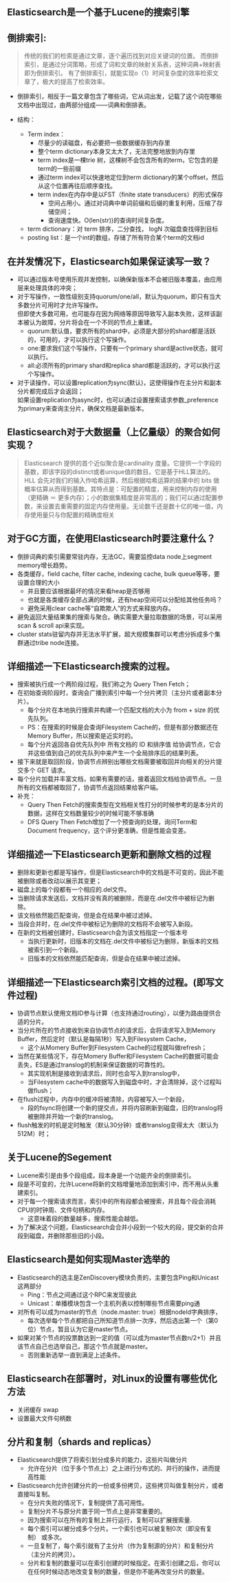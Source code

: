 ##  Elasticsearch是一个基于Lucene的搜索引擎

## 倒排索引:
> 传统的我们的检索是通过文章，逐个遍历找到对应关键词的位置。
    而倒排索引，是通过分词策略，形成了词和文章的映射关系表，这种词典+映射表即为倒排索引。
    有了倒排索引，就能实现o（1）时间复杂度的效率检索文章了，极大的提高了检索效率。  
- 倒排索引，相反于一篇文章包含了哪些词，它从词出发，记载了这个词在哪些文档中出现过，由两部分组成——词典和倒排表。

- 结构：
    - Term index：
        - 尽量少的读磁盘，有必要把一些数据缓存到内存里
        - 整个term dictionary本身又太大了，无法完整地放到内存里
        - term index是一棵trie 树，这棵树不会包含所有的term，它包含的是term的一些前缀
        - 通过term index可以快速地定位到term dictionary的某个offset，然后从这个位置再往后顺序查找。
        - term index在内存中是以FST（finite state transducers）的形式保存
            - 空间占用小。通过对词典中单词前缀和后缀的重复利用，压缩了存储空间；
            - 查询速度快。O(len(str))的查询时间复杂度。
    - term dictionary：对 term 排序，二分查找， logN 次磁盘查找得到目标
    - posting list：是一个int的数组，存储了所有符合某个term的文档id
 

## 在并发情况下，Elasticsearch如果保证读写一致？    
- 可以通过版本号使用乐观并发控制，以确保新版本不会被旧版本覆盖，由应用层来处理具体的冲突；  
- 对于写操作，一致性级别支持quorum/one/all，默认为quorum，即只有当大多数分片可用时才允许写操作。       
    但即使大多数可用，也可能存在因为网络等原因导致写入副本失败，这样该副本被认为故障，分片将会在一个不同的节点上重建。    
    - quorum:默认值，要求所有的shard中，必须是大部分的shard都是活跃的，可用的，才可以执行这个写操作。      
    - one:要求我们这个写操作，只要有一个primary shard是active状态，就可以执行。 
    - all:必须所有的primary shard和replica shard都是活跃的，才可以执行这个写操作。     
- 对于读操作，可以设置replication为sync(默认)，这使得操作在主分片和副本分片都完成后才会返回；   
    如果设置replication为async时，也可以通过设置搜索请求参数_preference为primary来查询主分片，确保文档是最新版本。    


## Elasticsearch对于大数据量（上亿量级）的聚合如何实现？
> Elasticsearch 提供的首个近似聚合是cardinality 度量。它提供一个字段的基数，即该字段的distinct或者unique值的数目。它是基于HLL算法的。HLL 会先对我们的输入作哈希运算，然后根据哈希运算的结果中的 bits 做概率估算从而得到基数。其特点是：可配置的精度，用来控制内存的使用（更精确 ＝ 更多内存）；小的数据集精度是非常高的；我们可以通过配置参数，来设置去重需要的固定内存使用量。无论数千还是数十亿的唯一值，内存使用量只与你配置的精确度相关


## 对于GC方面，在使用Elasticsearch时要注意什么？
- 倒排词典的索引需要常驻内存，无法GC，需要监控data node上segment memory增长趋势。
- 各类缓存，field cache, filter cache, indexing cache, bulk queue等等，要设置合理的大小
    - 并且要应该根据最坏的情况来看heap是否够用
    - 也就是各类缓存全部占满的时候，还有heap空间可以分配给其他任务吗？
    - 避免采用clear cache等“自欺欺人”的方式来释放内存。
- 避免返回大量结果集的搜索与聚合。确实需要大量拉取数据的场景，可以采用scan & scroll api来实现。
- cluster stats驻留内存并无法水平扩展，超大规模集群可以考虑分拆成多个集群通过tribe node连接。


## 详细描述一下Elasticsearch搜索的过程。
- 搜索被执行成一个两阶段过程，我们称之为 Query Then Fetch；
- 在初始查询阶段时，查询会广播到索引中每一个分片拷贝（主分片或者副本分片）。 
    - 每个分片在本地执行搜索并构建一个匹配文档的大小为 from + size 的优先队列。
    - PS：在搜索的时候是会查询Filesystem Cache的，但是有部分数据还在Memory Buffer，所以搜索是近实时的。
    - 每个分片返回各自优先队列中 所有文档的 ID 和排序值 给协调节点，它合并这些值到自己的优先队列中来产生一个全局排序后的结果列表。
- 接下来就是取回阶段，协调节点辨别出哪些文档需要被取回并向相关的分片提交多个 GET 请求。
- 每个分片加载并丰富文档，如果有需要的话，接着返回文档给协调节点。一旦所有的文档都被取回了，协调节点返回结果给客户端。
- 补充：
    - Query Then Fetch的搜索类型在文档相关性打分的时候参考的是本分片的数据，这样在文档数量较少的时候可能不够准确
    - DFS Query Then Fetch增加了一个预查询的处理，询问Term和Document frequency，这个评分更准确，但是性能会变差。

## 详细描述一下Elasticsearch更新和删除文档的过程
- 删除和更新也都是写操作，但是Elasticsearch中的文档是不可变的，因此不能被删除或者改动以展示其变更；
- 磁盘上的每个段都有一个相应的.del文件。
 - 当删除请求发送后，文档并没有真的被删除，而是在.del文件中被标记为删除。
 - 该文档依然能匹配查询，但是会在结果中被过滤掉。
 - 当段合并时，在.del文件中被标记为删除的文档将不会被写入新段。
- 在新的文档被创建时，Elasticsearch会为该文档指定一个版本号
    - 当执行更新时，旧版本的文档在.del文件中被标记为删除，新版本的文档被索引到一个新段。
    - 旧版本的文档依然能匹配查询，但是会在结果中被过滤掉。

## 详细描述一下Elasticsearch索引文档的过程。(即写文件过程)
- 协调节点默认使用文档ID参与计算（也支持通过routing），以便为路由提供合适的分片。
- 当分片所在的节点接收到来自协调节点的请求后，会将请求写入到Memory Buffer，然后定时（默认是每隔1秒）写入到Filesystem Cache，
    - 这个从Momery Buffer到Filesystem Cache的过程就叫做refresh；
- 当然在某些情况下，存在Momery Buffer和Filesystem Cache的数据可能会丢失，ES是通过translog的机制来保证数据的可靠性的。
    - 其实现机制是接收到请求后，同时也会写入到translog中，
    - 当Filesystem cache中的数据写入到磁盘中时，才会清除掉，这个过程叫做flush；
- 在flush过程中，内存中的缓冲将被清除，内容被写入一个新段，
    - 段的fsync将创建一个新的提交点，并将内容刷新到磁盘，旧的translog将被删除并开始一个新的translog。
- flush触发的时机是定时触发（默认30分钟）或者translog变得太大（默认为512M）时；


## 关于Lucene的Segement
- Lucene索引是由多个段组成，段本身是一个功能齐全的倒排索引。
- 段是不可变的，允许Lucene将新的文档增量地添加到索引中，而不用从头重建索引。
- 对于每一个搜索请求而言，索引中的所有段都会被搜索，并且每个段会消耗CPU的时钟周、文件句柄和内存。
    - 这意味着段的数量越多，搜索性能会越低。
- 为了解决这个问题，Elasticsearch会合并小段到一个较大的段，提交新的合并段到磁盘，并删除那些旧的小段。


## Elasticsearch是如何实现Master选举的
- Elasticsearch的选主是ZenDiscovery模块负责的，主要包含Ping和Unicast这两部分
    - Ping：节点之间通过这个RPC来发现彼此
    - Unicast：单播模块包含一个主机列表以控制哪些节点需要ping通
- 对所有可以成为master的节点（node.master: true）根据nodeId字典排序，
    - 每次选举每个节点都把自己所知道节点排一次序，然后选出第一个（第0位）节点，暂且认为它是master节点。
- 如果对某个节点的投票数达到一定的值（可以成为master节点数n/2+1）并且该节点自己也选举自己，那这个节点就是master。
    - 否则重新选举一直到满足上述条件。

## Elasticsearch在部署时，对Linux的设置有哪些优化方法
- 关闭缓存 swap
- 设置最大文件句柄数

## 分片和复制（shards and replicas）
- Elasticsearch提供了将索引划分成多片的能力，这些片叫做分片
    - 允许在分片（位于多个节点上）之上进行分布式的、并行的操作，进而提高性能
- Elasticsearch允许创建分片的一份或多份拷贝，这些拷贝叫做复制分片，或者直接叫复制。
    - 在分片失败的情况下，复制提供了高可用性。
    - 复制分片不与原分片置于同一节点上是非常重要的。 
    - 因为搜索可以在所有的复制上并行运行，复制可以扩展搜索量.
    - 每个索引可以被分成多个分片。一个索引也可以被复制0次（即没有复制） 或多次。
    - 一旦复制了，每个索引就有了主分片（作为复制源的分片）和复制分片（主分片的拷贝）。 
    - 分片和复制的数量可以在索引创建的时候指定。在索引创建之后，你可以在任何时候动态地改变复制的数量，但是你不能再改变分片的数量。